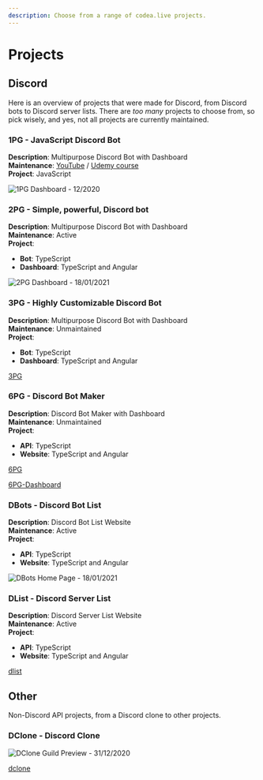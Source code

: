 ```yaml
---
description: Choose from a range of codea.live projects.
---
```


# Projects

## Discord

Here is an overview of projects that were made for Discord, from Discord bots to Discord server lists. There are _too many_ projects to choose from, so pick wisely, and yes, not all projects are currently maintained.

### 1PG - JavaScript Discord Bot

**Description**: Multipurpose Discord Bot with Dashboard  
**Maintenance**: [YouTube](https://youtube.com/adamjr) / [Udemy course](https://udemy.com/create-the-best-discord-bot)  
**Project**: JavaScript

![1PG Dashboard - 12/2020](../.gitbook/assets/image%20%282%29.png)

### 2PG - Simple, powerful, Discord bot

**Description**: Multipurpose Discord Bot with Dashboard  
**Maintenance**: Active  
**Project**:

* **Bot**: TypeScript  
* **Dashboard**: TypeScript and Angular

![2PG Dashboard - 18/01/2021](../.gitbook/assets/image%20%2810%29.png)

### 3PG - Highly Customizable Discord Bot

**Description**: Multipurpose Discord Bot with Dashboard  
**Maintenance**: Unmaintained  
**Project**:

* **Bot**: TypeScript  
* **Dashboard**: TypeScript and Angular

[3PG](https://github.com/3PG)

### 6PG - Discord Bot Maker

**Description**: Discord Bot Maker with Dashboard  
**Maintenance**: Unmaintained  
**Project**:

* **API**: TypeScript  
* **Website**: TypeScript and Angular

[6PG](https://github.com/theADAMJR/6PG)

[6PG-Dashboard](https://github.com/theADAMJR/6PG-Dashboard)

### DBots - Discord Bot List

**Description**: Discord Bot List Website  
**Maintenance**: Active  
**Project**:

* **API**: TypeScript  
* **Website**: TypeScript and Angular

![DBots Home Page - 18/01/2021](../.gitbook/assets/image%20%2837%29.png)

### DList - Discord Server List

**Description**: Discord Server List Website  
**Maintenance**: Active  
**Project**:

* **API**: TypeScript  
* **Website**: TypeScript and Angular

[dlist](https://github.com/dlist-xyz)

## Other

Non-Discord API projects, from a Discord clone to other projects.

### DClone - Discord Clone

![DClone Guild Preview - 31/12/2020](../.gitbook/assets/image%20%2839%29.png)

[dclone](https://github.com/d-clone)

